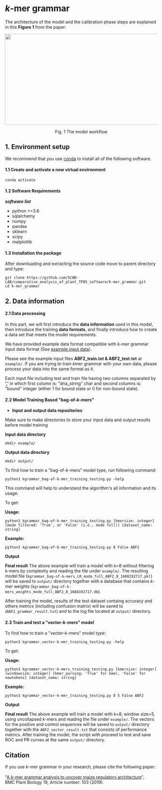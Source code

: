 # *k*-mer grammar

The architecture of the model and the calibration phase steps are explained in this **Figure 1** from the paper:

<p align="center">
<img src="https://github.com/scbb/comparative_analysis_of_plant_TFBS_software/kmer_grammar/blob/master/kmer_grammar.jpg" width = "600" height = "300" >
</p>
<p align="center">Fig. 1 The model workflow</p>

## 1. Environment setup

We recommend that you use [conda](https://docs.conda.io/en/latest/) to install all of the following software.

#### 1.1 Create and activate a new virtual environment

```
conda activate
```
#### 1.2 Software Requirements

***software list***
- python >=3.6
- sqlalchemy
- numpy 
- pandas
- sklearn
- scipy 
- matplotlib

#### 1.3 Installation the package

After downloading and extracting the source code move to parent directory and type:

```
git clone https://github.com/SCBB-LAB/comparative_analysis_of_plant_TFBS_software/k-mer_grammar.git
cd k-mer_grammar
```

## 2. Data information

#### 2.1 Data processing

In this part, we will first introduce the **data information** used in this model, then introduce the training **data formats**, and finally introduce how to create a data set that meets the model requirements.

We have provided example data format compatible with k-mer grammar input data format (See [example input data](https://github.com/SCBB-LAB/comparative_analysis_of_plant_TFBS_software/k-mer_grammar/blob/master/example/ABF2_train.txt)).

Please see the example input files **ABF2_train.txt & ABF2_test.txt** at `example/`. If you are trying to train *k*mer grammar with your own data, please process your data into the same format as it.

Each input file including test and train file having two columns separated by **','** in which first column is: "dna_string" char and second columns is: "bound" integer (either 1 for bound state or 0 for non-bound state).

#### 2.2 Model Training Based "bag-of-*k*-mers"


- **Input and output data repositories**

Make sure to make directories to store your input data and output results before model training

**Input data directory**
```
mkdir example/
```
**Output data directory**
```
mkdir output/
```
To find how to train a "bag-of-*k*-mers" model type, run following command:

```
python3 kgrammar_bag-of-k-mer_training_testing.py -help
```
This command will help to understand the algorithm's all information and its usage.

To get:

**Usage:**
``` 
python3 kgrammar_bag-of-k-mer_training_testing.py [kmersize: integer] [mode filtered: 'True', or 'False' (i.e., mode full)] [dataset_name: string]
```
**Example:**
``` 
python3 kgrammar_bag-of-k-mer_training_testing.py 8 False ABF2
```
**Output**

**Final result** The above example will train a model with k=8 without filtering k-mers by complexity and reading the file under `example/`. The resulting model file (`kgrammar_bag-of-k-mers_LR_mode_full_ABF2_8_1688192717.pkl`) will be saved to `output/` directory together with a database that contains *k*-mer weights (`kgrammar_bag-of-k-mers_weights_mode_full_ABF2_8_1688192717.db`).
 
After training the model, results of the test dataset containg accuracy and others metrics (including confusion matrix) will be saved to (`ABF2_grammar_result.txt`) and to the log file located at `output/` directory.

#### 2.3 Train and test a "vector-*k*-mers" model

To find how to train a "vector-*k*-mers" model type:
```
python3 kgrammar_vector-k-mer_training_testing.py -help
```
To get:

**Usage:**
```
python3 kgrammar_vector-k-mers_training_testing.py [kmersize: integer] [windowsize: integer] [kmer_parsing: 'True' for kmer, 'False' for newtokens] [dataset_name: string]
```
**Example:**
```
python3 kgrammar_vector-k-mer_training_testing.py 8 5 False ABF2
```

**Output**

**Final result** The above example will train a model with k=8, window size=5, using uncollapsed *k*-mers and reading the file under `example/`. The vectors for the positive and control sequences will be saved to `output/` directory together with the `ABF2_vector_result.txt` that consists of performance metrics. After training the model, the script with proceed to test and save ROC and PR curves at the same `output/` directory.

## Citation
If you use *k*-mer grammar in your research, please cite the following paper:</br>
<br/>
"[A *k*-mer grammar analysis to uncover maize regulatory architecture](https://www.nature.com/articles/nbt.3300)",<br/>
BMC Plant Biology 19, Article number: 103 (2019).
